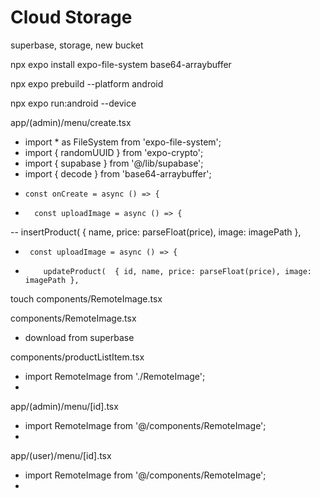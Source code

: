 # Cloud Storage

superbase, storage, new bucket

npx expo install expo-file-system base64-arraybuffer

npx expo prebuild --platform android

npx expo run:android --device   

app/(admin)/menu/create.tsx
- import * as FileSystem from 'expo-file-system';
- import { randomUUID } from 'expo-crypto';
- import { supabase } from '@/lib/supabase';
- import { decode } from 'base64-arraybuffer';
-     const onCreate = async () => {
-       const uploadImage = async () => {
--  insertProduct( { name, price: parseFloat(price), image: imagePath },
-      const uploadImage = async () => {
-         updateProduct(  { id, name, price: parseFloat(price), image: imagePath },

touch components/RemoteImage.tsx

components/RemoteImage.tsx
- download from superbase

components/productListItem.tsx
- import RemoteImage from './RemoteImage';
- <RemoteImage path={product.image} fallback={defaultPizzaImage} style={styles.image} resizeMode="contain" />

app/(admin)/menu/[id].tsx
- import RemoteImage from '@/components/RemoteImage';
- <RemoteImage path={product.image} fallback={defaultPizzaImage} style={styles.image} resizeMode="contain" />

app/(user)/menu/[id].tsx
- import RemoteImage from '@/components/RemoteImage';
- <RemoteImage path={product.image} fallback={defaultPizzaImage} style={styles.image} resizeMode="contain" />